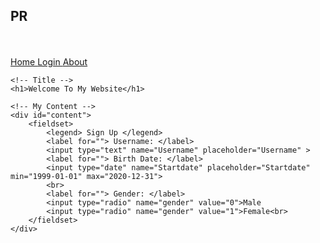<!DOCTYPE html>
<html lang="en">
<head>
    <meta charset="UTF-8">
    <meta name="viewport" content="width=device-width, initial-scale=1.0">
    <link rel="stylesheet" href="style.css">
    <title>Website PR</title>
</head>
<body>
    <h2 id="name_Web">PR</h2><br><br>
    <a href="#" id="web_home"> Home </a>
    <a href="#" id="web_login"> Login </a>
    <a href="#" id="web_about"> About </a>

    <!-- Title -->
    <h1>Welcome To My Website</h1>
    
    <!-- My Content -->
    <div id="content">
        <fieldset>
            <legend> Sign Up </legend>
            <label for=""> Username: </label>
            <input type="text" name="Username" placeholder="Username" >
            <label for=""> Birth Date: </label>
            <input type="date" name="Startdate" placeholder="Startdate" min="1999-01-01" max="2020-12-31"> 
            <br>
            <label for=""> Gender: </label>
            <input type="radio" name="gender" value="0">Male
		    <input type="radio" name="gender" value="1">Female<br>
        </fieldset>
    </div>
</body>
</html>
